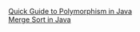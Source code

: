 [Quick Guide to Polymorphism in Java](http://www.sitepoint.com/quick-guide-to-polymorphism-in-java/)  
[Merge Sort in Java](http://www.vogella.com/tutorials/JavaAlgorithmsMergesort/article.html#mergesort)

